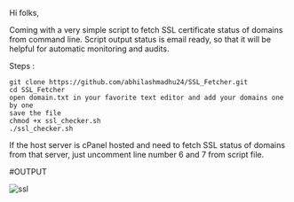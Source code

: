 Hi folks,

Coming with a very simple script to fetch SSL certificate status of domains from command line. Script output status is email ready, so that it will be helpful for automatic monitoring and audits.

Steps :
```
git clone https://github.com/abhilashmadhu24/SSL_Fetcher.git
cd SSL_Fetcher
open domain.txt in your favorite text editor and add your domains one by one
save the file 
chmod +x ssl_checker.sh
./ssl_checker.sh
```

If the host server is cPanel hosted and need to fetch SSL status of domains from that server, just uncomment line number 6 and 7 from script file.


#OUTPUT

   ![ssl](https://user-images.githubusercontent.com/50264439/132498436-03632059-50fb-4965-8738-1b52954722d1.png)
   
                                                       
                                                       

